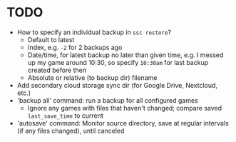 # TODO

* How to specify an individual backup in `ssc restore`?
  * Default to latest
  * Index, e.g. `-2` for 2 backups ago
  * Date/time, for latest backup no later than given time,
    e.g. I messed up my game around 10:30, so specify `10:30am` for last backup created before then
  * Absolute or relative (to backup dir) filename 
* Add secondary cloud storage sync dir (for Google Drive, Nextcloud, etc.)
* 'backup all' command: run a backup for all configured games
  * Ignore any games with files that haven't changed; compare saved `last_save_time` to current
* 'autosave' command: Monitor source directory, save at regular intervals (if any files changed),
  until canceled
